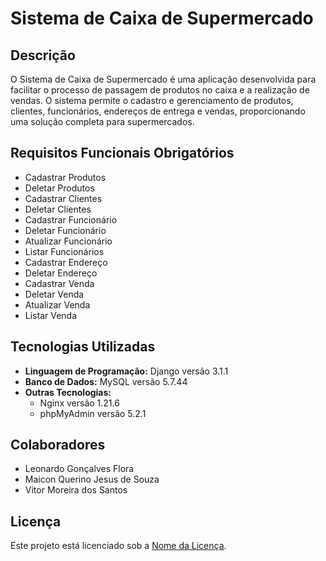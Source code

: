 # Sistema de Caixa de Supermercado

## Descrição
O Sistema de Caixa de Supermercado é uma aplicação desenvolvida para facilitar o processo de passagem de produtos no caixa e a realização de vendas. O sistema permite o cadastro e gerenciamento de produtos, clientes, funcionários, endereços de entrega e vendas, proporcionando uma solução completa para supermercados.

## Requisitos Funcionais Obrigatórios
- Cadastrar Produtos
- Deletar Produtos
- Cadastrar Clientes
- Deletar Clientes
- Cadastrar Funcionário
- Deletar Funcionário
- Atualizar Funcionário
- Listar Funcionários
- Cadastrar Endereço
- Deletar Endereço
- Cadastrar Venda
- Deletar Venda
- Atualizar Venda
- Listar Venda


## Tecnologias Utilizadas
- **Linguagem de Programação:** Django versão 3.1.1
- **Banco de Dados:** MySQL versão 5.7.44
- **Outras Tecnologias:**
  - Nginx versão 1.21.6
  - phpMyAdmin versão 5.2.1
 
## Colaboradores
- Leonardo Gonçalves Flora
- Maicon Querino Jesus de Souza
- Vitor Moreira dos Santos


## Licença
Este projeto está licenciado sob a [Nome da Licença](https://github.com/seu-usuario/sistema-caixa-supermercado/LICENSE).

